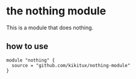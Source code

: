 # the nothing module

This is a module that does nothing.

## how to use

```
module "nothing" {
  source = "github.com/kikitux/nothing-module"
}
```
